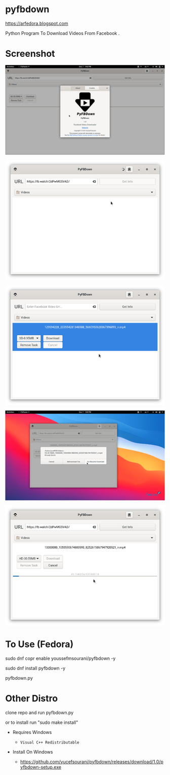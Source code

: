 # pyfbdown

https://arfedora.blogspot.com

Python Program To Download Videos From Facebook .


# Screenshot

![Alt text](https://raw.githubusercontent.com/yucefsourani/pyfbdown/master/Screenshot1.png "Screenshot")

![Alt text](https://raw.githubusercontent.com/yucefsourani/pyfbdown/master/Screenshot2.png "Screenshot")

![Alt text](https://raw.githubusercontent.com/yucefsourani/pyfbdown/master/Screenshot3.png "Screenshot")

![Alt text](https://raw.githubusercontent.com/yucefsourani/pyfbdown/master/Screenshot4.png "Screenshot")

![Alt text](https://raw.githubusercontent.com/yucefsourani/pyfbdown/master/Screenshot5.png "Screenshot")




# To Use (Fedora)

   sudo dnf copr enable youssefmsourani/pyfbdown -y
 
   sudo dnf install pyfbdown  -y
 
   pyfbdown.py
   
# Other Distro 

   clone repo and run pyfbdown.py

   or to  install run "sudo make install"
  
* Requires Windows

  * ``` Visual C++ Redistributable  ```


* Install On Windows

  * <https://github.com/yucefsourani/pyfbdown/releases/download/1.0/pyfbdown-setup.exe>
